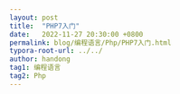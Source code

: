 ```yaml
---
layout: post
title:  "PHP7入门"
date:   2022-11-27 20:30:00 +0800
permalink: blog/编程语言/Php/PHP7入门.html
typora-root-url: ../../
author: handong
tag1: 编程语言
tag2: Php
---
```


